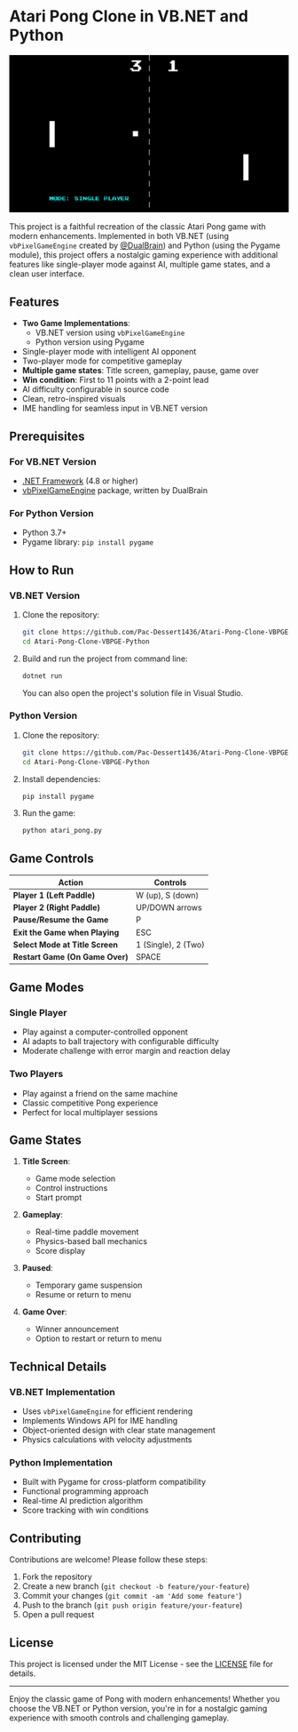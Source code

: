 # Atari Pong Clone in VB.NET and Python

![Atari Pong Gameplay](screenshot.png)

This project is a faithful recreation of the classic Atari Pong game with modern enhancements. Implemented in both VB.NET (using `vbPixelGameEngine` created by [@DualBrain](https://github.com/DualBrain/)) and Python (using the Pygame module), this project offers a nostalgic gaming experience with additional features like single-player mode against AI, multiple game states, and a clean user interface.

## Features

- **Two Game Implementations**:
  - VB.NET version using `vbPixelGameEngine`
  - Python version using Pygame
- Single-player mode with intelligent AI opponent
- Two-player mode for competitive gameplay
- **Multiple game states**: Title screen, gameplay, pause, game over
- **Win condition**: First to 11 points with a 2-point lead
- AI difficulty configurable in source code
- Clean, retro-inspired visuals
- IME handling for seamless input in VB.NET version

## Prerequisites

### For VB.NET Version
- [.NET Framework](https://dotnet.microsoft.com/download) (4.8 or higher)
- [vbPixelGameEngine](https://github.com/DualBrain/vbPixelGameEngine) package, written by DualBrain

### For Python Version
- Python 3.7+
- Pygame library: `pip install pygame`

## How to Run

### VB.NET Version
1. Clone the repository:
   ```bash
   git clone https://github.com/Pac-Dessert1436/Atari-Pong-Clone-VBPGE-Python.git
   cd Atari-Pong-Clone-VBPGE-Python
   ```
2. Build and run the project from command line:
   ```bash
   dotnet run
   ```
   You can also open the project's solution file in Visual Studio.

### Python Version
1. Clone the repository:
   ```bash
   git clone https://github.com/Pac-Dessert1436/Atari-Pong-Clone-VBPGE-Python.git
   cd Atari-Pong-Clone-VBPGE-Python
   ```
2. Install dependencies:
   ```bash
   pip install pygame
   ```
3. Run the game:
   ```bash
   python atari_pong.py
   ```

## Game Controls

| Action                          | Controls               |
|---------------------------------|------------------------|
| **Player 1 (Left Paddle)**      | W (up), S (down)       |
| **Player 2 (Right Paddle)**     | UP/DOWN arrows         |
| **Pause/Resume the Game**       | P                      |
| **Exit the Game when Playing**  | ESC                    |
| **Select Mode at Title Screen** | 1 (Single), 2 (Two)    |
| **Restart Game (On Game Over)** | SPACE                  |

## Game Modes

### Single Player
- Play against a computer-controlled opponent
- AI adapts to ball trajectory with configurable difficulty
- Moderate challenge with error margin and reaction delay

### Two Players
- Play against a friend on the same machine
- Classic competitive Pong experience
- Perfect for local multiplayer sessions

## Game States

1. **Title Screen**: 
   - Game mode selection
   - Control instructions
   - Start prompt

2. **Gameplay**:
   - Real-time paddle movement
   - Physics-based ball mechanics
   - Score display

3. **Paused**:
   - Temporary game suspension
   - Resume or return to menu

4. **Game Over**:
   - Winner announcement
   - Option to restart or return to menu

## Technical Details

### VB.NET Implementation
- Uses `vbPixelGameEngine` for efficient rendering
- Implements Windows API for IME handling
- Object-oriented design with clear state management
- Physics calculations with velocity adjustments

### Python Implementation
- Built with Pygame for cross-platform compatibility
- Functional programming approach
- Real-time AI prediction algorithm
- Score tracking with win conditions

## Contributing

Contributions are welcome! Please follow these steps:
1. Fork the repository
2. Create a new branch (`git checkout -b feature/your-feature`)
3. Commit your changes (`git commit -am 'Add some feature'`)
4. Push to the branch (`git push origin feature/your-feature`)
5. Open a pull request

## License

This project is licensed under the MIT License - see the [LICENSE](LICENSE) file for details.

---

Enjoy the classic game of Pong with modern enhancements! Whether you choose the VB.NET or Python version, you're in for a nostalgic gaming experience with smooth controls and challenging gameplay.

